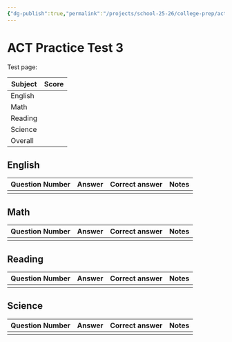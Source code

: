 ```yaml
---
{"dg-publish":true,"permalink":"/projects/school-25-26/college-prep/act/act-03-act-prep/","title":"ACT Practice 3"}
---
```



# ACT Practice Test 3

Test page:

| Subject | Score |
| ------- | ----- |
| English |       |
| Math    |       |
| Reading |       |
| Science |       |
| Overall |       |

## English

| Question Number | Answer | Correct answer | Notes |
| --------------- | ------ | -------------- | ----- |
|                 |        |                |       |

## Math

| Question Number | Answer | Correct answer | Notes |
| --------------- | ------ | -------------- | ----- |
|                 |        |                |       |

## Reading

| Question Number | Answer | Correct answer | Notes |
| --------------- | ------ | -------------- | ----- |
|                 |        |                |       |

## Science

| Question Number | Answer | Correct answer | Notes |
| --------------- | ------ | -------------- | ----- |
|                 |        |                |       |

